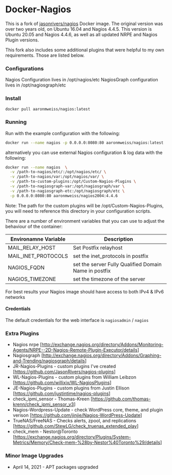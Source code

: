 
# Docker-Nagios

This is a fork of [jasonrivers/nagios](https://hub.docker.com/r/jasonrivers/nagios/) Docker image. The original version was over two years old, on Ubuntu 16.04 and Nagios 4.4.5. This version is Ubuntu 20.05 and Nagios 4.4.6, as well as all updated NRPE and Nagios Plugin versions.

This fork also includes some additional plugins that were helpful to my own requirements. Those are listed below.

### Configurations
Nagios Configuration lives in /opt/nagios/etc
NagiosGraph configuration lives in /opt/nagiosgraph/etc

### Install

```sh
docker pull aaronmweiss/nagios:latest
```

### Running

Run with the example configuration with the following:

```sh
docker run --name nagios -p 0.0.0.0:8080:80 aaronmweiss/nagios:latest
```

alternatively you can use external Nagios configuration & log data with the following:

```sh
docker run --name nagios  \
  -v /path-to-nagios/etc/:/opt/nagios/etc/ \
  -v /path-to-nagios/var:/opt/nagios/var/ \
  -v /path-to-custom-plugins:/opt/Custom-Nagios-Plugins \
  -v /path-to-nagiosgraph-var:/opt/nagiosgraph/var \
  -v /path-to-nagiosgraph-etc:/opt/nagiosgraph/etc \
  -p 0.0.0.0:8080:80 aaronmweiss/nagios2004:4.4.6
```

Note: The path for the custom plugins will be /opt/Custom-Nagios-Plugins, you will need to reference this directory in your configuration scripts.

There are a number of environment variables that you can use to adjust the behaviour of the container:

| Environamne Variable | Description |
|--------|--------|
| MAIL_RELAY_HOST | Set Postfix relayhost |
| MAIL_INET_PROTOCOLS | set the inet_protocols in postfix |
| NAGIOS_FQDN | set the server Fully Qualified Domain Name in postfix |
| NAGIOS_TIMEZONE | set the timezone of the server |

For best results your Nagios image should have access to both IPv4 & IPv6 networks

#### Credentials

The default credentials for the web interface is `nagiosadmin` / `nagios`

### Extra Plugins

* Nagios nrpe [<http://exchange.nagios.org/directory/Addons/Monitoring-Agents/NRPE--2D-Nagios-Remote-Plugin-Executor/details>]
* Nagiosgraph [<http://exchange.nagios.org/directory/Addons/Graphing-and-Trending/nagiosgraph/details>]
* JR-Nagios-Plugins -  custom plugins I've created [<https://github.com/JasonRivers/nagios-plugins>]
* WL-Nagios-Plugins -  custom plugins from William Leibzon [<https://github.com/willixix/WL-NagiosPlugins>]
* JE-Nagios-Plugins -  custom plugins from Justin Ellison [<https://github.com/justintime/nagios-plugins>]
* check_ipmi_sensor - Thomas-Kreen [<https://github.com/thomas-krenn/check_ipmi_sensor_v3>]
* Nagios-Wordpress-Update - check WordPress core, theme, and plugin verison [<https://github.com/jinjie/Nagios-WordPress-Update>]
* TrueNAS/FreeNAS - Checks alerts, zpool, and replications [<https://github.com/StewLG/check_truenas_extended_play>]
* check_mem - Nestor@Toronto [<https://exchange.nagios.org/directory/Plugins/System-Metrics/Memory/Check-mem-%28by-Nestor%40Toronto%29/details>]

### Minor Image Upgrades
- April 14, 2021 - APT packages upgraded 

